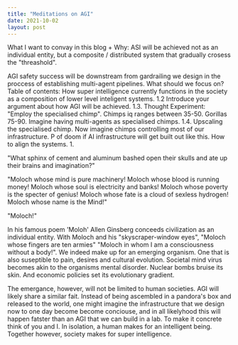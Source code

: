```yaml
---
title: "Meditations on AGI"
date: 2021-10-02
layout: post
---
```



What I want to convay in this blog + Why:
ASI will be achieved not as an individual entity, but a composite / distributed system that gradually crosess the "threashold".


AGI safety success will be downstream from gardrailing we design in the proccess of establishing multi-agent pipelines.
What should we focus on?
Table of contents:
How super intelligence currently functions in the society as a composition of lower level inteligent systems.
1.2 Introduce your argument about how AGI will be achieved.
1.3. Thought Experiment: "Employ the specialised chimp". Chimps iq ranges between 35-50. Gorillas 75-90. Imagine having multi-agents as specialised chimps.
1.4. Upscaling the specialised chimp. Now imagine chimps controlling most of our infrastructure.
P of doom if AI infrastructure will get built out like this.
How to align the systems.
1.



"What sphinx of cement and aluminum bashed open their skulls and ate up their brains and imagination?"

"Moloch whose mind is pure machinery! Moloch whose blood is running money! Moloch whose soul is electricity and banks! Moloch whose poverty is the specter of genius! Moloch whose fate is a cloud of sexless hydrogen! Moloch whose name is the Mind!"

"Moloch!"

In his famous poem 'Moloh' Allen Ginsberg conceeds civilization as an individual entity. With Moloch and his "skyscraper-window eyes", "Moloch whose fingers are ten armies" "Moloch in whom I am a consciousness without a body!".
We indeed make up for an emerging organism. One that is also suseptible to pain, desires and cultural evolution. Societal mind virus becomes akin to the organisms mental disorder. Nuclear bombs bruise its skin. And economic policies set its evolutionary gradient.

The emergance, however, will not be limited to human societies. AGI will likely share a similar fait. Instead of being ascembled in a pandora's box and released to the world, one might imagine the infrastructure that we design now to one day become become conciouse, and in all likelyhood this will happen fatster than an AGI that we can build in a lab. 
To make it concrete think of you and I. In isolation, a human makes for an intelligent being. Together however, society makes for super intelligence.



